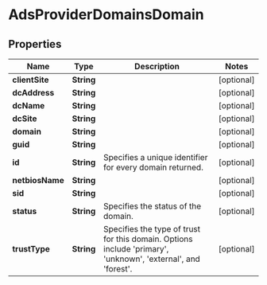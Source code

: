 
# AdsProviderDomainsDomain

## Properties
Name | Type | Description | Notes
------------ | ------------- | ------------- | -------------
**clientSite** | **String** |  |  [optional]
**dcAddress** | **String** |  |  [optional]
**dcName** | **String** |  |  [optional]
**dcSite** | **String** |  |  [optional]
**domain** | **String** |  |  [optional]
**guid** | **String** |  |  [optional]
**id** | **String** | Specifies a unique identifier for every domain returned. |  [optional]
**netbiosName** | **String** |  |  [optional]
**sid** | **String** |  |  [optional]
**status** | **String** | Specifies the status of the domain. |  [optional]
**trustType** | **String** | Specifies the type of trust for this domain. Options include &#39;primary&#39;, &#39;unknown&#39;, &#39;external&#39;, and &#39;forest&#39;. |  [optional]



